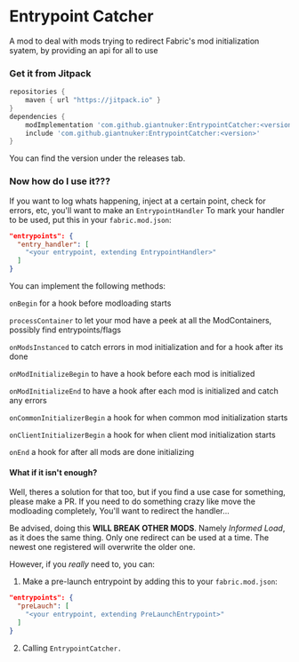 # Entrypoint Catcher
A mod to deal with mods trying  to redirect Fabric's mod initialization syatem, by providing an api for all to use

### Get it from Jitpack
```groovy
repositories {
    maven { url "https://jitpack.io" }
}
dependencies {
    modImplementation 'com.github.giantnuker:EntrypointCatcher:<version>'
    include 'com.github.giantnuker:EntrypointCatcher:<version>'
}
```
You can find the version under the releases tab.

### Now how do I use it???
If you want to log whats happening, inject at a certain point, check for errors, etc, you'll want to make an `EntrypointHandler`
To mark your handler to be used, put this in your `fabric.mod.json`:
```json
"entrypoints": {
  "entry_handler": [
    "<your entrypoint, extending EntrypointHandler>"
  ]
}
```
You can implement the following methods:

`onBegin` for a hook before modloading starts

`processContainer` to let your mod have a peek at all the ModContainers, possibly find entrypoints/flags

`onModsInstanced` to catch errors in mod initialization and for a hook after its done

`onModInitializeBegin` to have a hook before each mod is initialized

`onModInitializeEnd` to have a hook after each mod is initialized and catch any errors

`onCommonInitializerBegin` a hook for when common mod initialization starts

`onClientInitializerBegin` a hook for when client mod initialization starts

`onEnd` a hook for after all mods are done initializing

#### What if it isn't enough?
Well, theres a solution for that too, but if you find a use case for something, please make a PR. If you need to do something crazy like move the modloading completely, You'll want to redirect the handler...

Be advised, doing this **WILL BREAK OTHER MODS**. Namely *Informed Load*, as it does the same thing.
Only one redirect can be used at a time. The newest one registered will overwrite the older one.

However, if you *really* need to, you can:

1. Make a pre-launch entrypoint by adding this to your `fabric.mod.json`:
```json
"entrypoints": {
  "preLauch": [
    "<your entrypoint, extending PreLaunchEntrypoint>"
  ]
}
```
2. Calling `EntrypointCatcher.`